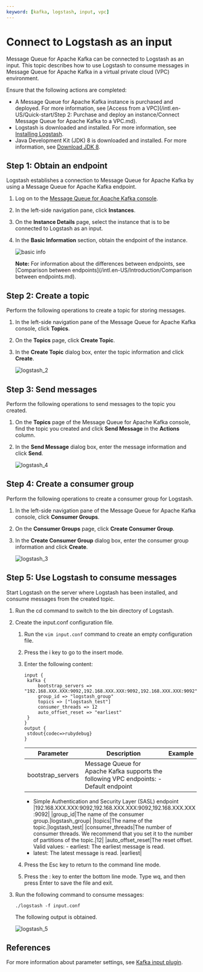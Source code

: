 ```yaml
---
keyword: [kafka, logstash, input, vpc]
---
```


# Connect to Logstash as an input

Message Queue for Apache Kafka can be connected to Logstash as an input. This topic describes how to use Logstash to consume messages in Message Queue for Apache Kafka in a virtual private cloud \(VPC\) environment.

Ensure that the following actions are completed:

-   A Message Queue for Apache Kafka instance is purchased and deployed. For more information, see [Access from a VPC](/intl.en-US/Quick-start/Step 2: Purchase and deploy an instance/Connect Message Queue for Apache Kafka to a VPC.md).
-   Logstash is downloaded and installed. For more information, see [Installing Logstash](https://www.elastic.co/guide/en/logstash/7.6/installing-logstash.html).
-   Java Development Kit \(JDK\) 8 is downloaded and installed. For more information, see [Download JDK 8](https://www.oracle.com/java/technologies/javase/javase-jdk8-downloads.html).

## Step 1: Obtain an endpoint

Logstash establishes a connection to Message Queue for Apache Kafka by using a Message Queue for Apache Kafka endpoint.

1.  Log on to the [Message Queue for Apache Kafka console](https://kafka.console.aliyun.com/).

2.  In the left-side navigation pane, click **Instances**.

3.  On the **Instance Details** page, select the instance that is to be connected to Logstash as an input.

4.  In the **Basic Information** section, obtain the endpoint of the instance.

    ![basic info](https://static-aliyun-doc.oss-cn-hangzhou.aliyuncs.com/assets/img/en-US/0207892951/p128191.png)

    **Note:** For information about the differences between endpoints, see [Comparison between endpoints](/intl.en-US/Introduction/Comparison between endpoints.md).


## Step 2: Create a topic

Perform the following operations to create a topic for storing messages.

1.  In the left-side navigation pane of the Message Queue for Apache Kafka console, click **Topics**.

2.  On the **Topics** page, click **Create Topic**.

3.  In the **Create Topic** dialog box, enter the topic information and click **Create**.

    ![logstash_2](https://static-aliyun-doc.oss-cn-hangzhou.aliyuncs.com/assets/img/en-US/0207892951/p103888.png)


## Step 3: Send messages

Perform the following operations to send messages to the topic you created.

1.  On the **Topics** page of the Message Queue for Apache Kafka console, find the topic you created and click **Send Message** in the **Actions** column.

2.  In the **Send Message** dialog box, enter the message information and click **Send**.

    ![logstash_4](https://static-aliyun-doc.oss-cn-hangzhou.aliyuncs.com/assets/img/en-US/3028082951/p103896.png)


## Step 4: Create a consumer group

Perform the following operations to create a consumer group for Logstash.

1.  In the left-side navigation pane of the Message Queue for Apache Kafka console, click **Consumer Groups**.

2.  On the **Consumer Groups** page, click **Create Consumer Group**.

3.  In the **Create Consumer Group** dialog box, enter the consumer group information and click **Create**.

    ![logstash_3](https://static-aliyun-doc.oss-cn-hangzhou.aliyuncs.com/assets/img/en-US/3028082951/p103892.png)


## Step 5: Use Logstash to consume messages

Start Logstash on the server where Logstash has been installed, and consume messages from the created topic.

1.  Run the cd command to switch to the bin directory of Logstash.

2.  Create the input.conf configuration file.

    1.  Run the `vim input.conf` command to create an empty configuration file.

    2.  Press the i key to go to the insert mode.

    3.  Enter the following content:

        ```
        input {
         kafka {
             bootstrap_servers => "192.168.XXX.XXX:9092,192.168.XXX.XXX:9092,192.168.XXX.XXX:9092"
             group_id => "logstash_group"
             topics => ["logstash_test"]
             consumer_threads => 12
             auto_offset_reset => "earliest"
         }
        }
        output {
         stdout{codec=>rubydebug}
        }
        ```

        |Parameter|Description|Example|
        |---------|-----------|-------|
        |bootstrap\_servers|Message Queue for Apache Kafka supports the following VPC endpoints:         -   Default endpoint
        -   Simple Authentication and Security Layer \(SASL\) endpoint
|192.168.XXX.XXX:9092,192.168.XXX.XXX:9092,192.168.XXX.XXX:9092|
        |group\_id|The name of the consumer group.|logstash\_group|
        |topics|The name of the topic.|logstash\_test|
        |consumer\_threads|The number of consumer threads. We recommend that you set it to the number of partitions of the topic.|12|
        |auto\_offset\_reset|The reset offset. Valid values:         -   earliest: The earliest message is read.
        -   latest: The latest message is read.
|earliest|

    4.  Press the Esc key to return to the command line mode.

    5.  Press the : key to enter the bottom line mode. Type wq, and then press Enter to save the file and exit.

3.  Run the following command to consume messages:

    ```
    ./logstash -f input.conf
    ```

    The following output is obtained.

    ![logstash_5](https://static-aliyun-doc.oss-cn-hangzhou.aliyuncs.com/assets/img/en-US/3028082951/p103936.png)


## References

For more information about parameter settings, see [Kafka input plugin](https://www.elastic.co/guide/en/logstash/current/plugins-inputs-kafka.html).

